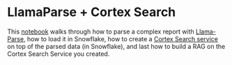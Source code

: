 # LlamaParse + Cortex Search

This [notebook](https://github.com/sfc-gh-jreini/llama-parse-cortex-search/blob/main/llama-cloud-snowflake.ipynb) walks through how to parse a complex report with [Llama-Parse](https://www.llamaindex.ai/llamaparse), how to load it in Snowflake, how to create a [Cortex Search service](https://docs.snowflake.com/en/user-guide/snowflake-cortex/cortex-search/cortex-search-overview) on top of the parsed data (in Snowflake), and last how to build a RAG on the Cortex Search Service you created.

